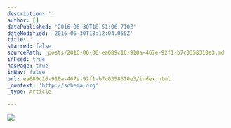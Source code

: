 ```yaml
---
description: ''
author: []
datePublished: '2016-06-30T18:51:06.710Z'
dateModified: '2016-06-30T18:12:04.055Z'
title: ''
starred: false
sourcePath: _posts/2016-06-30-ea689c16-910a-467e-92f1-b7c0358310e3.md
inFeed: true
hasPage: true
inNav: false
url: ea689c16-910a-467e-92f1-b7c0358310e3/index.html
_context: 'http://schema.org'
_type: Article

---
```

![](https://the-grid-user-content.s3-us-west-2.amazonaws.com/bb5a0116-bcac-4ddf-a9d7-8ae150c0c54a.jpg)